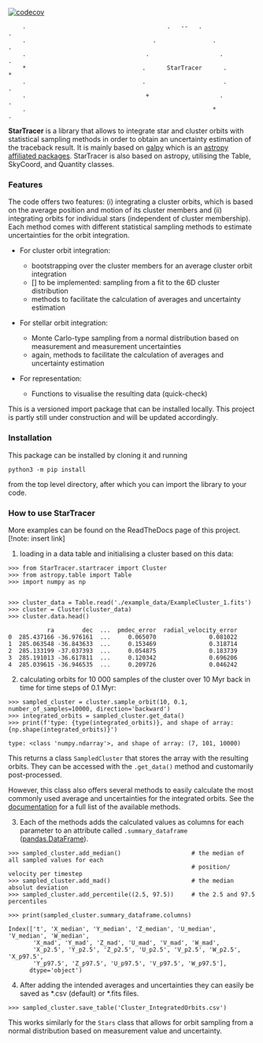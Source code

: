 [![codecov](https://codecov.io/gh/laurap81/StarTracer/graph/badge.svg?token=ZHUR8G0A3Z)](https://codecov.io/gh/laurap81/StarTracer)

```
    .                                        .   --   .                                       .
    .                                    .                .                                   .
    .                                  .                    .                                 .
    *                                 .      StarTracer      .                                *
    .                                 .                      .                                .
    .                                  +                    .                                 .
    .                                                     *                                   .
```


**StarTracer** is a library that allows to integrate star and cluster orbits with statistical sampling methods in order
to obtain an uncertainty estimation of the traceback result. It is mainly based on
[galpy](https://docs.galpy.org/en/v1.9.1/) which is an [astropy](https://www.astropy.org/index.html)
[affiliated packages](https://www.astropy.org/affiliated/). StarTracer is also based on astropy,
utilising the Table, SkyCoord, and Quantity classes.


### Features

The code offers two features: (i) integrating a cluster orbits, which is based on the average position and motion of
its cluster members and (ii) integrating orbits for individual stars (independent of cluster membership). 
Each method comes with different statistical sampling methods to estimate uncertainties for the orbit integration.

- For cluster orbit integration:
  - bootstrapping over the cluster members for an average cluster orbit integration
  - [] to be implemented: sampling from a fit to the 6D cluster distribution
  - methods to facilitate the calculation of averages and uncertainty estimation

- For stellar orbit integration:
  - Monte Carlo-type sampling from a normal distribution based on measurement and measurement uncertainties
  - again, methods to facilitate the calculation of averages and uncertainty estimation

- For representation:
  - Functions to visualise the resulting data (quick-check)


This is a versioned import package that can be installed locally. This project is partly still under construction and
will be updated accordingly.

### Installation

This package can be installed by cloning it and running


```
python3 -m pip install
```

from the top level directory, after which you can import the library to your code.


### How to use StarTracer

More examples can be found on the ReadTheDocs page of this project.
[!note: insert link]

1. loading in a data table and initialising a cluster based on this data:

```
>>> from StarTracer.startracer import Cluster
>>> from astropy.table import Table
>>> import numpy as np


>>> cluster_data = Table.read('./example_data/ExampleCluster_1.fits')
>>> cluster = Cluster(cluster_data)
>>> cluster.data.head()

           ra        dec  ...  pmdec_error  radial_velocity_error
0  285.437166 -36.976161  ...     0.065070               0.081022
1  285.063548 -36.843633  ...     0.153469               0.318714
2  285.133199 -37.037393  ...     0.054875               0.183739
3  285.191013 -36.617811  ...     0.120342               0.696206
4  285.039615 -36.946535  ...     0.209726               0.046242
```

2. calculating orbits for 10 000 samples of the cluster over 10 Myr back in time for time steps of 0.1 Myr:

```
>>> sampled_cluster = cluster.sample_orbit(10, 0.1, number_of_samples=10000, direction='backward')
>>> integrated_orbits = sampled_cluster.get_data()
>>> print(f'type: {type(integrated_orbits)}, and shape of array: {np.shape(integrated_orbits)}')

type: <class 'numpy.ndarray'>, and shape of array: (7, 101, 10000)
```

This returns a class `SampledCluster` that stores the array with the resulting orbits. They can be accessed with
the `.get_data()` method and customarily post-processed.

However, this class also offers several methods to easily calculate the most commonly used average and uncertainties 
for the integrated orbits. See the [documentation]() for a full list of the available methods.

3. Each of the methods adds the calculated values as columns for each parameter to an attribute called
`.summary_dataframe` ([pandas.DataFrame](https://pandas.pydata.org/docs/reference/frame.html)).

```
>>> sampled_cluster.add_median()                    # the median of all sampled values for each
                                                    # position/ velocity per timestep
>>> sampled_cluster.add_mad()                       # the median absolut deviation
>>> sampled_cluster.add_percentile((2.5, 97.5))     # the 2.5 and 97.5 percentiles

>>> print(sampled_cluster.summary_dataframe.columns)

Index(['t', 'X_median', 'Y_median', 'Z_median', 'U_median', 'V_median', 'W_median',
       'X_mad', 'Y_mad', 'Z_mad', 'U_mad', 'V_mad', 'W_mad',
       'X_p2.5', 'Y_p2.5', 'Z_p2.5', 'U_p2.5', 'V_p2.5', 'W_p2.5', 'X_p97.5',
       'Y_p97.5', 'Z_p97.5', 'U_p97.5', 'V_p97.5', 'W_p97.5'],
      dtype='object')
```

4. After adding the intended averages and uncertainties they can easily be saved as \*.csv (default) or \*.fits files.

```
>>> sampled_cluster.save_table('Cluster_IntegratedOrbits.csv')
```

This works similarly for the `Stars` class that allows for orbit sampling from a normal distribution based on
measurement value and uncertainty.


